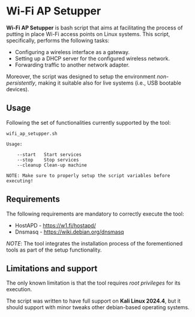# Wi-Fi AP Setupper
**Wi-Fi AP Setupper** is bash script that aims at facilitating the process of putting in place Wi-Fi access points on Linux systems. This script, specifically, performs the following tasks:

* Configuring a wireless interface as a gateway.
* Setting up a DHCP server for the configured wireless network.
* Forwarding traffic to another network adapter.

Moreover, the script was designed to setup the environment *non-persistently*, making it suitable also for live systems (i.e., USB bootable devices).

## Usage
Following the set of functionalities currently supported by the tool:
```text
wifi_ap_setupper.sh

Usage:
    
    --start   Start services
    --stop    Stop services
    --cleanup Clean-up machine

NOTE: Make sure to properly setup the script variables before executing!
```

## Requirements
The following requirements are mandatory to correctly execute the tool:
* HostAPD - https://w1.fi/hostapd/
* Dnsmasq - https://wiki.debian.org/dnsmasq

*NOTE*: The tool integrates the installation process of the forementioned tools as part of the setup functionality.

## Limitations and support
The only known limitation is that the tool requires *root privileges* for its execution.

The script was written to have full support on **Kali Linux 2024.4**, but it should support with minor tweaks other debian-based operating systems.
